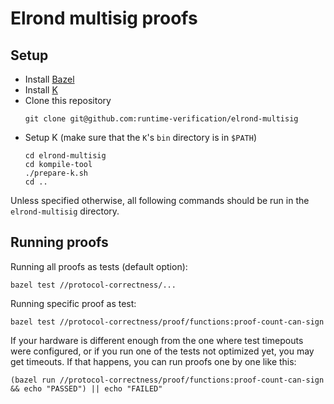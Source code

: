 Elrond multisig proofs
======================

Setup
-----

* Install [Bazel](https://docs.bazel.build/versions/4.0.0/install.html)
* Install [K](https://github.com/kframework/k/releases)
* Clone this repository
  ```
  git clone git@github.com:runtime-verification/elrond-multisig
  ```
* Setup K (make sure that the `K`'s `bin` directory is in `$PATH`)
  ```
  cd elrond-multisig
  cd kompile-tool
  ./prepare-k.sh
  cd ..
  ```

Unless specified otherwise, all following commands should be run in the
`elrond-multisig` directory.

Running proofs
--------------

Running all proofs as tests (default option):
```
bazel test //protocol-correctness/...
```

Running specific proof as test:
```
bazel test //protocol-correctness/proof/functions:proof-count-can-sign
```

If your hardware is different enough from the one where test timepouts were
configured, or if you run one of the tests not optimized yet, you may
get timeouts. If that happens, you can run proofs one by one like this:
```
(bazel run //protocol-correctness/proof/functions:proof-count-can-sign && echo "PASSED") || echo "FAILED"
```

